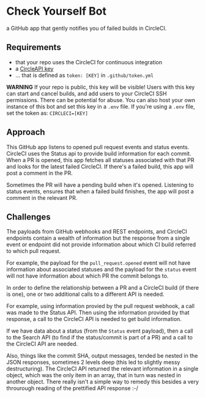 Check Yourself Bot
===================
a GitHub app that gently notifies you of failed builds in CircleCI.

## Requirements
- that your repo uses the CircleCI for continuous integration
- a [CircleAPI key](https://circleci.com/account/api)
- ... that is defined as `token: [KEY]` in `.github/token.yml`

**WARNING**
If your repo is public, this key will be visible! Users with this key can start and cancel builds, and add users to your CircleCI SSH permissions. There can be potential for abuse. You can also host your own instance of this bot and set this key in a `.env` file. If you're using a `.env` file, set the token as: `CIRCLECI=[KEY]`

## Approach
This GitHub app listens to opened pull request events and status events. CircleCI uses the Status api to provide build information for each commit. When a PR is opened, this app fetches all statuses associated with that PR and looks for the latest failed CircleCI. If there's a failed build, this app will post a comment in the PR.

Sometimes the PR will have a pending build when it's opened. Listening to status events, ensures that when a failed build finishes, the app will post a comment in the relevant PR.

## Challenges
The payloads from GitHub webhooks and REST endpoints, and CircleCI endpoints contain a wealth of information but the response from a single event or endpoint did not provide information about which CI build referred to which pull request.

For example, the payload for the `pull_request.opened` event will not have information about associated statuses and the payload for the `status` event will not have information about which PR the commit belongs to.

In order to define the relationship between a PR and a CircleCI build (if there is one), one or two additional calls to a different API is needed.

For example, using information provied by the pull request webhook, a call was made to the Status API. Then using the information provided by that response, a call to the CircleCI API is needed to get build information.

If we have data about a status (from the `Status` event payload), then a call to the Search API (to find if the status/commit is part of a PR) and a call to the CircleCI API are needed.

Also, things like the commit SHA, output messages, tended be nested in the JSON responses, sometimes 2 levels deep (this led to slightly messy destructuring). The CircleCI API returned the relevant information in a single object, which was the only item in an array, that in turn was nested in another object. There really isn't a simple way to remedy this besides a very throurough reading of the prettified API response :-/
